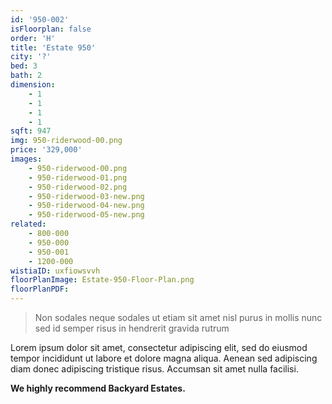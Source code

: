 ```yaml
---
id: '950-002'
isFloorplan: false
order: 'H'
title: 'Estate 950'
city: '?'
bed: 3
bath: 2
dimension:
    - 1
    - 1
    - 1
    - 1
sqft: 947
img: 950-riderwood-00.png
price: '329,000'
images:
    - 950-riderwood-00.png
    - 950-riderwood-01.png
    - 950-riderwood-02.png
    - 950-riderwood-03-new.png
    - 950-riderwood-04-new.png
    - 950-riderwood-05-new.png
related:
    - 800-000
    - 950-000
    - 950-001
    - 1200-000
wistiaID: uxfiowsvvh
floorPlanImage: Estate-950-Floor-Plan.png
floorPlanPDF:
---
```


> Non sodales neque sodales ut etiam sit amet nisl purus in mollis nunc sed id semper risus in hendrerit gravida rutrum

Lorem ipsum dolor sit amet, consectetur adipiscing elit, sed do eiusmod tempor incididunt ut labore et dolore magna aliqua. Aenean sed adipiscing diam donec adipiscing tristique risus. Accumsan sit amet nulla facilisi.

**We highly recommend Backyard Estates.**
